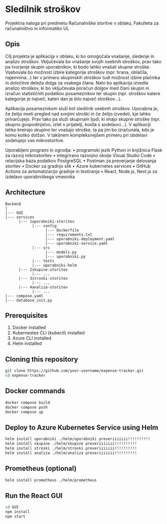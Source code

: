 # Sledilnik stroškov
Projektna naloga pri predmetu Računalniške storitve v oblaku, Fakulteta za računalništvo in informatiko UL

## Opis
Cilj projekta je aplikacija v oblaku, ki bo omogočala vnašanje, sledenje in analizo stroškov. Vključevala bo vnašanje svojih osebnih stroškov, prav tako pa tvorjenje skupin uporabnikov, ki bodo lahko vnašali skupne stroške. Vsebovala bo možnost izbire kategorije stroškov (npr. hrana, oblačila, najemnina...) ter v primeru skupinskih stroškov tudi možnost izbire plačnika in določitve deleža dolga za vsakega člana. Nato bo aplikacija izvedla analizo stroškov, ki bo vključevala poračun dolgov med člani skupin in izračun statističnih podatkov posameznikov ter skupin (npr. stroškov katere kategorije je največ, kateri dan je bilo največ stroškov...).

Aplikacija posameznikom služi kot sledilnik osebnih stroškov. Uporabna je, če želijo imeti pregled nad svojimi stroški in če želijo izvedeti, kje lahko privarčujejo. Prav tako pa služi skupinam ljudi, ki imajo skupne stroške (npr. skupno gospodinjstvo, izlet s prijatelji, kosila s sodelavci...). V aplikaciji lahko kreirajo skupino ter vnašajo stroške, ta pa jim bo izračunala, kdo je komu koliko dolžan. V takšnem kompleksnejšem primeru pri obdelavi sodelujejo vse mikrostoritve.

Uporabljeni programi in ogrodja:
• programski jezik Python in knjižnica Flask za razvoj mikrostoritev
• integrirano razvojno okolje Visual Studio Code
• relacijska baza podatkov PostgreSQL
• Postman za preverjanje delovanja storitev
• Docker za gradnjo slik
• Azure kubernetes services
• GitHub Actions za avtomatizacijo gradnje in testiranja
• React, Node.js, Next.js za izdelavo uporabniškega vmesnika

## Architecture
```
Backend
|
|--- GUI
|--- services
      |--- 1uporabniki-storitev
            |--- config
                  |--- Dockerfile
                  |--- requirements.txt
                  |--- uporabniki-deployment.yaml
                  |--- uporabniki-service.yaml
            |--- src
                  |--- models.py
                  |--- uporabniki.py
            |--- testi
            |--- uporabniki-helm
      |--- 2skupine-storitev
            |--- ...
      |--- 3stroski-storitev
            |--- ...
      |--- 4analiza-storitev
            |--- ...
|--- compose.yaml
|--- database_init.py
```

## Prerequisites
1. Docker installed
2. Kubernestes CLI (kubectl) installed
3. Azure CLI installed
4. Helm installed

## Cloning this repository
```bash
git clone https://github.com/your-username/expense-tracker.git
cd expense-tracker
```
## Docker commands
```bash
docker compose build
docker compose push
docker compose up
```
## Deploy to Azure Kubernetes Service using Helm
```bash
helm install uporabniki ./helm/uporabniki preveriiiiiii!!!!!!!!!!
helm install skupine ./helm/skupine preveriiiiiii!!!!!!!!!!
helm install stroski ./helm/stroski preveriiiiiii!!!!!!!!!!
helm install analiza ./helm/analiza preveriiiiiii!!!!!!!!!!
```
## Prometheus (optional)
```bash
helm install prometheus ./helm/prometheus
```

## Run the React GUI
```bash
cd GUI
npm install
npm start
```
